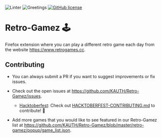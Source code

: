 ![Linter](https://github.com/KAUTH/Retro-Gamez/workflows/Linter/badge.svg)
![Greetings](https://github.com/KAUTH/Retro-Gamez/workflows/Greetings/badge.svg)
[![GitHub license](https://img.shields.io/github/license/KAUTH/Retro-Gamez)](https://github.com/KAUTH/Retro-Gamez/blob/master/LICENSE)

# Retro-Gamez 🕹️

Firefox extension where you can play a different retro game each day from the website https://www.retrogames.cc.

## Contributing

* You can always submit a PR if you want to suggest improvements or fix issues.

* Check out the open issues at https://github.com/KAUTH/Retro-Gamez/issues.
  * [Hacktoberfest](https://hacktoberfest.com/): Check out [HACKTOBERFEST-CONTRIBUTING.md](https://github.com/KAUTH/Retro-Gamez/blob/master/HACKTOBERFEST-CONTRIBUTING.md) to contribute! 🎃

* Add more games that you would like to see featured in our Retro-Gamez list at https://github.com/KAUTH/Retro-Gamez/blob/master/retro-gamez/popup/game_list.json.
